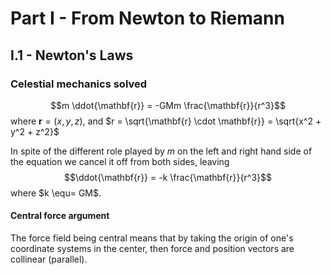 # Part I - From Newton to Riemann
## I.1 - Newton's Laws
### Celestial mechanics solved

$$m \ddot{\mathbf{r}} = -GMm \frac{\mathbf{r}}{r^3}$$ where $\mathbf{r} = (x, y, z)$, and $r = \sqrt{\mathbf{r} \cdot \mathbf{r}} = \sqrt{x^2 + y^2 + z^2}$

In spite of the different role played by $m$ on the left and right hand side of the equation we cancel it off from both sides, leaving
$$\ddot{\mathbf{r}} = -k \frac{\mathbf{r}}{r^3}$$ where $k \equ= GM$. 

#### Central force argument
The force field being central means that by taking the origin of one's coordinate systems in the center, then force and position vectors are collinear (parallel). 




<!--stackedit_data:
eyJoaXN0b3J5IjpbLTgyMDI5NTg3OF19
-->